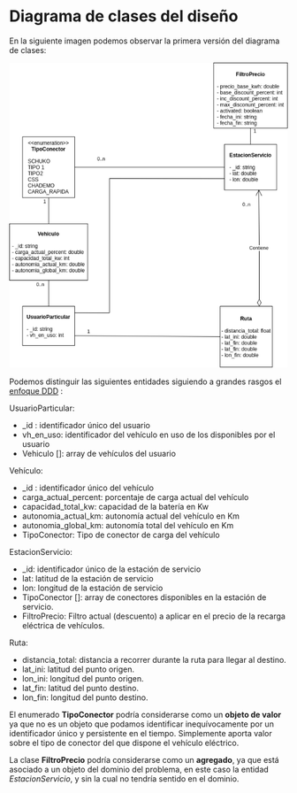 # Diagrama de clases del diseño

En la siguiente imagen podemos observar la primera versión del diagrama de clases:

![Diagrama de clases](img/diagrama-clases-v1.png)

Podemos distinguir las siguientes entidades siguiendo a grandes rasgos el [enfoque DDD](https://medium.com/@jonathanloscalzo/domain-driven-design-principios-beneficios-y-elementos-segunda-parte-337d77dc8566) :

UsuarioParticular:
- _id : identificador único del usuario
- vh_en_uso: identificador del vehículo en uso de los disponibles por el usuario
- Vehiculo []: array de vehículos del usuario

Vehículo:
- _id : identificador único del vehículo
- carga_actual_percent: porcentaje de carga actual del vehículo
- capacidad_total_kw: capacidad de la batería en Kw
- autonomia_actual_km: autonomía actual del vehículo en Km
- autonomia_global_km: autonomía total del vehículo en Km
- TipoConector: Tipo de conector de carga del vehículo

EstacionServicio:
- _id: identificador único de la estación de servicio
- lat: latitud de la estación de servicio
- lon: longitud de la estación de servicio
- TipoConector []: array de conectores disponibles en la estación de servicio.
- FiltroPrecio: Filtro actual (descuento) a aplicar en el precio de la recarga eléctrica de vehículos.

Ruta:
- distancia_total: distancia a recorrer durante la ruta para llegar al destino.
- lat_ini: latitud del punto origen.
- lon_ini: longitud del punto origen.
- lat_fin: latitud del punto destino.
- lon_fin: longitud del punto destino.

El enumerado **TipoConector** podría considerarse como un **objeto de valor** ya que no es un objeto que podamos identificar inequívocamente por un identificador único y persistente en el tiempo. Simplemente aporta valor sobre el tipo de conector del que dispone el vehículo eléctrico.

La clase **FiltroPrecio** podría considerarse como un **agregado**, ya que está asociado a un objeto del dominio del problema, en este caso la entidad *EstacionServicio*, y sin la cual no tendría sentido en el dominio.